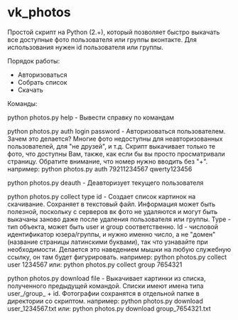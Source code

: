 vk_photos
=========

Простой скрипт на Python (2.+), который позволяет быстро выкачать все доступные фото пользователя или группы вконтакте.
Для использования нужен id пользователя или группы.

Порядок работы:
- Авторизоваться
- Собрать список
- Скачать

Команды:

python photos.py help - Вывести справку по командам

python photos.py auth login password - Авторизоваться пользователем. Зачем это делается? Многие фото недоступны для неавторизованных пользователей, для "не друзей", и т.д. Скрипт выкачивает только те фото, что доступны Вам, также, как если бы вы просто просматривали страницу. Обратите внимание, что номер нужно вводить без "+".
например: python photos.py auth 79211234567 qwerty123456

python photos.py deauth - Деавторизует текущего пользователя

python photos.py collect type id - Создает список картинок на скачивание. Сохраняет в текстовый файл. Информация может быть полезной, поскольку с серверов вк фото не удаляются и могут быть выкачаны заново даже после удаления пользователя или группы. Type - тип объекта, может быть user и group соответственно. Id - числовой идентификатор юзера/группы, и нужно именно число, а не "домен" (название страницы латинскими буквами), так что узнавайте при необходимости. Делается это наведением мышки на любую служебную ссылку, он там будет фигурировать.
например: python photos.py collect user 1234567
или: python photos.py collect group 7654321

python photos.py download file - Выкачивает картинки из списка, полученного предыдущей командой. Списки имеют имена типа user_/group_ + id. Фотографии сохранятся в отдельной папке в директории со скриптом.
например: python photos.py download user_1234567.txt
или: python photos.py download group_7654321.txt
